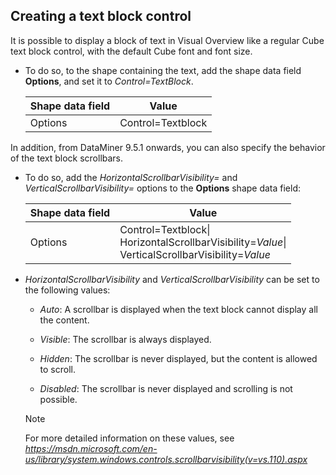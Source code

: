 ## Creating a text block control

It is possible to display a block of text in Visual Overview like a regular Cube text block control, with the default Cube font and font size.

- To do so, to the shape containing the text, add the shape data field **Options**, and set it to *Control=TextBlock*.

    | Shape data field | Value             |
    |--------------------|-------------------|
    | Options            | Control=Textblock |

In addition, from DataMiner 9.5.1 onwards, you can also specify the behavior of the text block scrollbars.

- To do so, add the *HorizontalScrollbarVisibility=* and *VerticalScrollbarVisibility=* options to the **Options** shape data field:

    | Shape data field | Value                                                                                                                                                                 |
    |--------------------|-----------------------------------------------------------------------------------------------------------------------------------------------------------------------|
    | Options            | Control=Textblock\|<br> HorizontalScrollbarVisibility=*Value*\|<br> VerticalScrollbarVisibility=*Value* |

- *HorizontalScrollbarVisibility* and *VerticalScrollbarVisibility* can be set to the following values:

    - *Auto*: A scrollbar is displayed when the text block cannot display all the content.

    - *Visible*: The scrollbar is always displayed.

    - *Hidden*: The scrollbar is never displayed, but the content is allowed to scroll.

    - *Disabled*: The scrollbar is never displayed and scrolling is not possible.

    > [!NOTE]
    > For more detailed information on these values, see *<https://msdn.microsoft.com/en-us/library/system.windows.controls.scrollbarvisibility(v=vs.110).aspx>* 
    >
